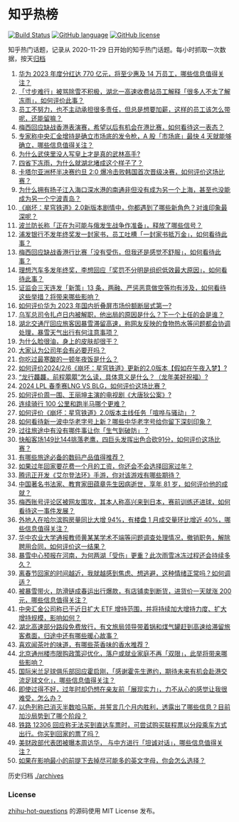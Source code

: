 # 知乎热榜
[![Build Status](https://github.com/ToWeLong/zhihu-hot-questions/workflows/CI/badge.svg)](https://github.com/ToWeLong/zhihu-hot-questions/actions)
[![GitHub language](https://img.shields.io/badge/language-golang-orange.svg)](https://golang.org/)
[![GitHub license](https://img.shields.io/github/license/ToWeLong/zhihu-hot-questions)](https://github.com/ToWeLong/zhihu-hot-questions/blob/main/LICENSE)

知乎热门话题，记录从 2020-11-29 日开始的知乎热门话题。每小时抓取一次数据，按天[归档](./archives)

<!-- BEGIN -->

1. [华为 2023 年度分红达 770 亿元，将至少惠及 14 万员工，哪些信息值得关注？](https://www.zhihu.com/question/643238331)
1. [「寸步难行」被骂除雪不积极，湖北一高速收费站员工解释「很多人不太了解冻雨」，如何评价此事？](https://www.zhihu.com/question/643046591)
1. [员工不努力，也不主动承担很多责任，但总是想要加薪，这样的员工该怎么带呢，还能留嘛？](https://www.zhihu.com/question/642496620)
1. [梅西回应缺战香港表演赛，希望以后有机会在港比赛，如何看待这一表态？](https://www.zhihu.com/question/643202768)
1. [专家称中央汇金增持是确立市场底的发令枪，A 股「市场底」最快 4 天就能够确立，哪些信息值得关注？](https://www.zhihu.com/question/643224409)
1. [为什么武侠里没人写皇上才是真的武林高手?](https://www.zhihu.com/question/642706745)
1. [四省下冻雨，为什么就湖北堵成这个样子了？](https://www.zhihu.com/question/643025637)
1. [卡塔尔亚洲杯半决赛约旦 2:0 爆冷击败韩国首次晋级决赛，如何评价这场比赛？](https://www.zhihu.com/question/643321612)
1. [为什么拥有扬子江入海口深水港的南通非但没有成为另一个上海，甚至也没能成为另一个宁波青岛？](https://www.zhihu.com/question/642733284)
1. [《崩坏：星穹铁道》2.0新版本剧情中，你都遇到了哪些新角色？对谁印象最深呢？](https://www.zhihu.com/question/643270027)
1. [波兰防长称「正在为可能与俄发生战争作准备」，释放了哪些信号？](https://www.zhihu.com/question/643238560)
1. [浦发银行不发年终奖发一封家书，员工吐槽「一封家书抵万金」，如何看待此事？](https://www.zhihu.com/question/643221674)
1. [梅西回应缺战香港行比赛「没有受伤，但我还是感觉不舒服」，如何看待此事？](https://www.zhihu.com/question/643220388)
1. [理想汽车多发年终奖，李想回应「奖罚不分明是组织低效最大原因」，如何看待此事？](https://www.zhihu.com/question/643085569)
1. [证监会三天连发「新策」13 条，两融、严惩恶意做空等均有涉及，如何看待这些举措？将带来哪些影响？](https://www.zhihu.com/question/643238811)
1. [如何评价华为 2023 年国内折叠屏市场份额断层式第一?](https://www.zhihu.com/question/643208033)
1. [乌军总司令扎卢日内被解职，他出局的原因是什么？下一个上任的会是谁？](https://www.zhihu.com/question/643195546)
1. [湖北交通厅回应旅客因暴雪滞留高速，称网友反映的食物热水等问题都会协调处理，暴雪天气出行有何注意事项？](https://www.zhihu.com/question/642887243)
1. [为什么脸很油，身上的皮肤却很干？](https://www.zhihu.com/question/638584660)
1. [大家认为公司年会有必要开吗？](https://www.zhihu.com/question/640726689)
1. [你吃过最寒酸的一顿年夜饭是什么？](https://www.zhihu.com/question/637938540)
1. [如何评价2024/2/6《崩坏：星穹铁道》更新的2.0版本【假如在午夜入梦】?](https://www.zhihu.com/question/643176242)
1. [“龙行龘龘，前程朤朤”怎么读，具体意义是什么？（龙年美好祝福）?](https://www.zhihu.com/question/640193374)
1. [2024 LPL 春季赛LNG VS BLG，如何评价这场比赛？](https://www.zhihu.com/question/643256573)
1. [如何评价周一围、王丽坤主演的电视剧《大唐狄公案》?](https://www.zhihu.com/question/640052319)
1. [连续骑行 100 公里和跑半马哪个更难？](https://www.zhihu.com/question/642908119)
1. [如何评价《崩坏：星穹铁道》2.0版本主线任务「喧哗与骚动」？](https://www.zhihu.com/question/643197783)
1. [如何看待新一波中华老字号上新？哪些中华老字号给你留下深刻印象？](https://www.zhihu.com/question/643212560)
1. [过往旅途中有没有哪件事让你「生气到破防」？](https://www.zhihu.com/question/642214014)
1. [快船客场149比144挑落老鹰，四巨头发挥出色合砍91分，如何评价这场比赛？](https://www.zhihu.com/question/643199151)
1. [有哪些旅途必备的数码产品值得推荐？](https://www.zhihu.com/question/587155485)
1. [如果过年回家要花费一个月的工资，你还会不会选择回家过年？](https://www.zhihu.com/question/642870408)
1. [腾讯正开发《艾尔登法环》手游，你对该游戏有哪些期待？](https://www.zhihu.com/question/643238271)
1. [中国著名书法家、教育家田蕴章先生因病逝世，享年 81 岁，如何评价他的成就？](https://www.zhihu.com/question/642967818)
1. [梅西账号评论区被网友围攻，其本人称高兴来到日本，赛前训练还进球，如何看待这一事件发展？](https://www.zhihu.com/question/643321221)
1. [外地人在哈尔滨购房量同比大增 94%，有楼盘 1 月成交量环比增近 40%，哪些信息值得关注？](https://www.zhihu.com/question/643202808)
1. [华中农业大学通报教师黄某某学术不端等问题调查处理情况，撤销职务，解除聘用合同，如何评价这一结果？](https://www.zhihu.com/question/643201942)
1. [暴雪中心预报在河南，为何两湖「受伤」更重？此次雨雪冰冻过程还会持续多久？](https://www.zhihu.com/question/643172892)
1. [离春节回家的时间越近，我就越感到焦虑、想逃避，这种情绪正常吗？如何调适？](https://www.zhihu.com/question/642614467)
1. [被暴雪带火，防滑链成春运出行爆款，有店铺卖到断货，进货价一天就涨 200 元，哪些信息值得关注？](https://www.zhihu.com/question/643318504)
1. [中央汇金公司称已于近日扩大 ETF 增持范围，并将持续加大增持力度、扩大增持规模，影响如何？](https://www.zhihu.com/question/643193589)
1. [湖北高速部分路段免费放行，有文旅局领导带着锅和煤气罐赶到高速给滞留旅客煮面，归途中还有哪些暖心故事？](https://www.zhihu.com/question/643173423)
1. [喜欢闻茶叶的味道，有哪些茶香味的香水推荐？](https://www.zhihu.com/question/638071115)
1. [北京通州楼市限购政策迎优化，落户或就业家庭不再「双限」，此举将带来哪些影响？](https://www.zhihu.com/question/643233965)
1. [国际米兰足球俱乐部回应霍启刚，「感谢霍先生邀约，期待未来有机会赴港交流足球文化」，哪些信息值得关注？](https://www.zhihu.com/question/643298100)
1. [即使过得不好，过年时却仍想在亲友前「展现实力」，力不从心的感觉让我很难受，怎么办？](https://www.zhihu.com/question/642870419)
1. [以色列称已消灭半数哈马斯，并誓言几个月内胜利，透露出了哪些信息？目前加沙局势到了哪个阶段？](https://www.zhihu.com/question/643199462)
1. [铁路 12306 回应称无法买到直达车票时，可尝试购买联程票以分段乘车方式出行。你买到回家的票了吗？](https://www.zhihu.com/question/643018735)
1. [美财政部代表团被曝本周访华， 与中方进行「坦诚对话」，哪些信息值得关注？](https://www.zhihu.com/question/643235635)
1. [如果在影响最小的前提下去掉尽可能多的英文字母，你会怎么选择？](https://www.zhihu.com/question/642843235)

<!-- END -->

历史归档 [./archives](./archives)


### License
[zhihu-hot-questions](https://github.com/towelong/zhihu-hot-questions) 的源码使用 MIT License 发布。